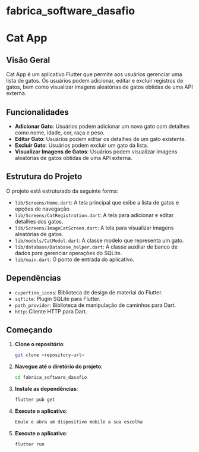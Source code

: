# fabrica_software_dasafio

# Cat App

## Visão Geral
Cat App é um aplicativo Flutter que permite aos usuários gerenciar uma lista de gatos. Os usuários podem adicionar, editar e excluir registros de gatos, bem como visualizar imagens aleatórias de gatos obtidas de uma API externa.

## Funcionalidades
- **Adicionar Gato**: Usuários podem adicionar um novo gato com detalhes como nome, idade, cor, raça e peso.
- **Editar Gato**: Usuários podem editar os detalhes de um gato existente.
- **Excluir Gato**: Usuários podem excluir um gato da lista.
- **Visualizar Imagens de Gatos**: Usuários podem visualizar imagens aleatórias de gatos obtidas de uma API externa.

## Estrutura do Projeto
O projeto está estruturado da seguinte forma:
- `lib/Screens/Home.dart`: A tela principal que exibe a lista de gatos e opções de navegação.
- `lib/Screens/CatRegistration.dart`: A tela para adicionar e editar detalhes dos gatos.
- `lib/Screens/ImageCatScreen.dart`: A tela para visualizar imagens aleatórias de gatos.
- `lib/models/CatModel.dart`: A classe modelo que representa um gato.
- `lib/database/Database_helper.dart`: A classe auxiliar de banco de dados para gerenciar operações do SQLite.
- `lib/main.dart`: O ponto de entrada do aplicativo.

## Dependências
- `cupertino_icons`: Biblioteca de design de material do Flutter.
- `sqflite`: Plugin SQLite para Flutter.
- `path_provider`: Biblioteca de manipulação de caminhos para Dart.
- `http`: Cliente HTTP para Dart.

## Começando
1. **Clone o repositório**:
    ```sh
    git clone <repository-url>
    ```
2. **Navegue até o diretório do projeto**:
    ```sh
    cd fabrica_software_dasafio
    ```
3. **Instale as dependências**:
    ```sh
    flutter pub get 
    ```
4. **Execute o aplicativo**:
    ```sh
    Emule e abra um dispositivo mobile a sua escolha
    ```
5. **Execute o aplicativo**:
    ```sh
    flutter run
    ```